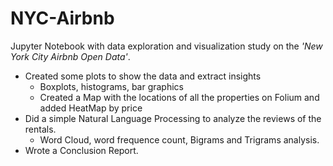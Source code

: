 # NYC-Airbnb
Jupyter Notebook with data exploration and visualization study on the *'New York City Airbnb Open Data'*.
- Created some plots to show the data and extract insights
  - Boxplots, histograms, bar graphics
  - Created a Map with the locations of all the properties on Folium and added HeatMap by price 
- Did a simple Natural Language Processing to analyze the reviews of the rentals.
  - Word Cloud, word frequence count, Bigrams and Trigrams analysis.
- Wrote a Conclusion Report.
